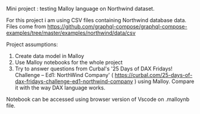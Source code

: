 Mini project : testing Malloy language on Northwind dataset.

For this project i am using CSV files containing Northwind database data. Files come from https://github.com/graphql-compose/graphql-compose-examples/tree/master/examples/northwind/data/csv

Project assumptions:
1. Create data model in Malloy
2. Use Malloy notebooks for the whole project
3. Try to answer questions from Curbal's '25 Days of DAX Fridays! Challenge – Ed1: NorthWind Company' ( https://curbal.com/25-days-of-dax-fridays-challenge-ed1-northwind-company ) using Malloy. Compare it with the way DAX language works. 

Notebook can be accessed using browser version of Vscode on .malloynb file.
